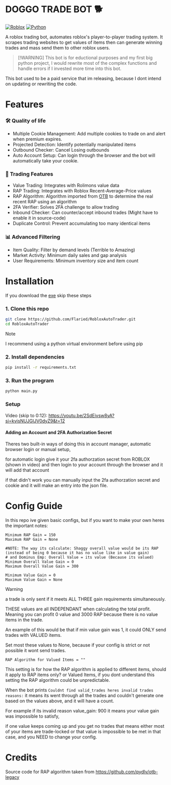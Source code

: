 # DOGGO TRADE BOT 🐕
[![Roblox](https://img.shields.io/badge/Roblox-00A2FF?style=for-the-badge&logo=roblox&logoColor=white)](https://www.roblox.com/)
[![Python](https://img.shields.io/badge/Python-3776AB?logo=python&logoColor=fff&style=for-the-badge)](#)

A roblox trading bot, automates roblox's player-to-player trading system. It scrapes trading websites to get values of items then can generate winning trades and mass send them to other roblox users.
>    [!WARNING]
>  This bot is for eductional purposes and my first big python project, I would rewrite most of the complex functions and handle errors if I invested more time into this bot.


This bot used to be a paid service that im releasing, because I dont intend on updating or rewriting the code.
# Features
### 🛠️ Quality of life
- Multiple Cookie Management: Add multiple cookies to trade on and alert when premium expires.
- Projected Detection: Identify potentially manipulated items
- Outbound Checker: Cancel Losing outbounds
- Auto Account Setup: Can login through the browser and the bot will automatically take your cookie.

### 🔄 Trading Features
- Value Trading: Integrates with Rolimons value data
- RAP Trading: Integrates with Roblox Recent-Average-Price values
- RAP Algorithm: Algorithm imported from [OTB](https://github.com/pydlv/otb-legacy) to determine the real recent RAP using an algorithm
- 2FA Verifier: Solves 2FA challenge to allow trading
- Inbound Checker: Can counter/accept inbound trades (Might have to enable it in source-code)
- Duplicate Control: Prevent accumulating too many identical items

### 📊 Advanced Filtering
- Item Quality: Filter by demand levels (Terrible to Amazing)
- Market Activity: Minimum daily sales and gap analysis
- User Requirements: Minimum inventory size and item count


#  Installation
If you download the [exe](https://github.com/Flaried/RobloxAutoTrader/releases/tag/windows) skip these steps
### 1. Clone this repo
```bash
git clone https://github.com/Flaried/RobloxAutoTrader.git
cd RobloxAutoTrader
```

> [!NOTE]
> I recommend using a python virtual environment before using pip
### 2. Install dependencies
```bash
pip install -r requirements.txt
```

### 3. Run the program
```bash
python main.py
```

### Setup
Video (skip to 0:12): https://youtu.be/2SdEivsw8yA?si=kvisNUJGlJV0dyZ9&t=12
#### Adding an Account and 2FA Authorization Secret
Theres two built-in ways of doing this in account manager, automatic browser login or manual setup, 

for automatic login give it your 2fa authorzation secret from ROBLOX (shown in video) and then login to your account through the browser and it will add that account

if that didn't work you can manually input the 2fa authorzation secret and cookie and it will make an entry into the json file.



# Config Guide
In this repo ive given basic configs, but if you want to make your own heres the important notes:
```
Minimum RAP Gain = 150
Maximum RAP Gain = None

#NOTE: The way its calculate: Shaggy overall value would be its RAP (instead of being 0 because it has no value like in value gain)
# and Dominus Emp: Overall Value = its value (Because its valued)
Minimum Overall Value Gain = 0
Maximum Overall Value Gain = 300

Minimum Value Gain = 0
Maximum Value Gain = None
```
> [!WARNING] 
> a trade is only sent if it meets ALL THREE gain requirements simultaneously. 
> 
> THESE values are all INDEPENDANT when calculating the total profit. Meaning you can profit 0 value and 3000 RAP because there is no value items in the trade.
>
> An example of this would be that if min value gain was 1, it could ONLY send trades with VALUED items.


Set most these values to None, because if your config is strict or not possible it wont send trades.

`RAP Algorithm for Valued Items = ""` 

This setting is for how the RAP algorithm is applied to different items, should it apply to RAP items only? or Valued Items, if you dont understand this setting the RAP algorithm could be unpredictable.

When the bot prints `Couldnt find valid_trades heres invalid trades reasons:` it means its went through all the trades and couldn't generate one based on the values above, and it will have a count. 

For example if its invalid reason value_gain: 900 it means your value gain was impossible to satisfy,

if one value keeps coming up and you get no trades that means either most of your items are trade-locked or that value is impossible to be met in that case, and you NEED to change your config.
# Credits
Source code for RAP algorithm taken from https://github.com/pydlv/otb-legacy

 


